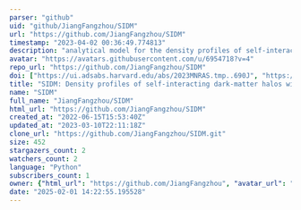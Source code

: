 ```yaml
---
parser: "github"
uid: "github/JiangFangzhou/SIDM"
url: "https://github.com/JiangFangzhou/SIDM"
timestamp: "2023-04-02 00:36:49.774813"
description: "analytical model for the density profiles of self-interacting dark-matter halos with inhabitant galaxies"
avatar: "https://avatars.githubusercontent.com/u/6954718?v=4"
repo_url: "https://github.com/JiangFangzhou/SIDM"
doi: ["https://ui.adsabs.harvard.edu/abs/2023MNRAS.tmp..690J", "https://ui.adsabs.harvard.edu/abs/2023ascl.soft03015J/abstract"]
title: "SIDM: Density profiles of self-interacting dark-matter halos with inhabitant galaxies"
name: "SIDM"
full_name: "JiangFangzhou/SIDM"
html_url: "https://github.com/JiangFangzhou/SIDM"
created_at: "2022-06-15T15:53:40Z"
updated_at: "2023-03-10T22:11:18Z"
clone_url: "https://github.com/JiangFangzhou/SIDM.git"
size: 452
stargazers_count: 2
watchers_count: 2
language: "Python"
subscribers_count: 1
owner: {"html_url": "https://github.com/JiangFangzhou", "avatar_url": "https://avatars.githubusercontent.com/u/6954718?v=4", "login": "JiangFangzhou", "type": "User"}
date: "2025-02-01 14:22:55.195528"
---
```


